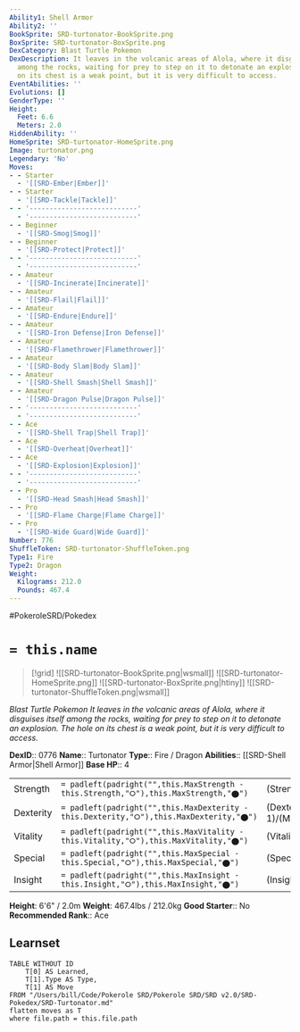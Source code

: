 ```yaml
---
Ability1: Shell Armor
Ability2: ''
BookSprite: SRD-turtonator-BookSprite.png
BoxSprite: SRD-turtonator-BoxSprite.png
DexCategory: Blast Turtle Pokemon
DexDescription: It leaves in the volcanic areas of Alola, where it disguises itself
  among the rocks, waiting for prey to step on it to detonate an explosion. The hole
  on its chest is a weak point, but it is very difficult to access.
EventAbilities: ''
Evolutions: []
GenderType: ''
Height:
  Feet: 6.6
  Meters: 2.0
HiddenAbility: ''
HomeSprite: SRD-turtonator-HomeSprite.png
Image: turtonator.png
Legendary: 'No'
Moves:
- - Starter
  - '[[SRD-Ember|Ember]]'
- - Starter
  - '[[SRD-Tackle|Tackle]]'
- - '---------------------------'
  - '---------------------------'
- - Beginner
  - '[[SRD-Smog|Smog]]'
- - Beginner
  - '[[SRD-Protect|Protect]]'
- - '---------------------------'
  - '---------------------------'
- - Amateur
  - '[[SRD-Incinerate|Incinerate]]'
- - Amateur
  - '[[SRD-Flail|Flail]]'
- - Amateur
  - '[[SRD-Endure|Endure]]'
- - Amateur
  - '[[SRD-Iron Defense|Iron Defense]]'
- - Amateur
  - '[[SRD-Flamethrower|Flamethrower]]'
- - Amateur
  - '[[SRD-Body Slam|Body Slam]]'
- - Amateur
  - '[[SRD-Shell Smash|Shell Smash]]'
- - Amateur
  - '[[SRD-Dragon Pulse|Dragon Pulse]]'
- - '---------------------------'
  - '---------------------------'
- - Ace
  - '[[SRD-Shell Trap|Shell Trap]]'
- - Ace
  - '[[SRD-Overheat|Overheat]]'
- - Ace
  - '[[SRD-Explosion|Explosion]]'
- - '---------------------------'
  - '---------------------------'
- - Pro
  - '[[SRD-Head Smash|Head Smash]]'
- - Pro
  - '[[SRD-Flame Charge|Flame Charge]]'
- - Pro
  - '[[SRD-Wide Guard|Wide Guard]]'
Number: 776
ShuffleToken: SRD-turtonator-ShuffleToken.png
Type1: Fire
Type2: Dragon
Weight:
  Kilograms: 212.0
  Pounds: 467.4
---
```


#PokeroleSRD/Pokedex

# `= this.name`

> [!grid]
> ![[SRD-turtonator-BookSprite.png|wsmall]]
> ![[SRD-turtonator-HomeSprite.png]]
> ![[SRD-turtonator-BoxSprite.png|htiny]]
> ![[SRD-turtonator-ShuffleToken.png|wsmall]]


*Blast Turtle Pokemon*
*It leaves in the volcanic areas of Alola, where it disguises itself among the rocks, waiting for prey to step on it to detonate an explosion. The hole on its chest is a weak point, but it is very difficult to access.*

**DexID**:: 0776
**Name**:: Turtonator
**Type**:: Fire / Dragon
**Abilities**:: [[SRD-Shell Armor|Shell Armor]]
**Base HP**:: 4

|           |                                                                                        |                                          |
| --------- | -------------------------------------------------------------------------------------- | ---------------------------------------- |
| Strength  | `= padleft(padright("",this.MaxStrength - this.Strength,"⭘"),this.MaxStrength,"⬤")`    | (Strength::2)/(MaxStrength::5)   |
| Dexterity | `= padleft(padright("",this.MaxDexterity - this.Dexterity,"⭘"),this.MaxDexterity,"⬤")` | (Dexterity:: 1)/(MaxDexterity::3) |
| Vitality  | `= padleft(padright("",this.MaxVitality - this.Vitality,"⭘"),this.MaxVitality,"⬤")`    | (Vitality::3)/(MaxVitality::7)   |
| Special   | `= padleft(padright("",this.MaxSpecial - this.Special,"⭘"),this.MaxSpecial,"⬤")`       | (Special::2)/(MaxSpecial::5)     |
| Insight   | `= padleft(padright("",this.MaxInsight - this.Insight,"⭘"),this.MaxInsight,"⬤")`       | (Insight::2)/(MaxInsight::5)     |

**Height**: 6'6" / 2.0m
**Weight**: 467.4lbs / 212.0kg
**Good Starter**:: No
**Recommended Rank**:: Ace

## Learnset

```dataview
TABLE WITHOUT ID
    T[0] AS Learned,
    T[1].Type AS Type,
    T[1] AS Move
FROM "/Users/bill/Code/Pokerole SRD/Pokerole SRD/SRD v2.0/SRD-Pokedex/SRD-Turtonator.md"
flatten moves as T
where file.path = this.file.path
```
